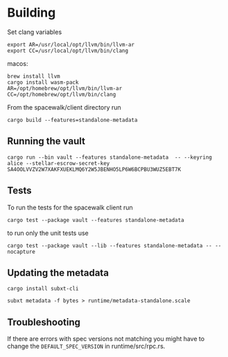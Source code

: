 # Building

Set clang variables

```
export AR=/usr/local/opt/llvm/bin/llvm-ar
export CC=/usr/local/opt/llvm/bin/clang
```

macos:
```
brew install llvm
cargo install wasm-pack
AR=/opt/homebrew/opt/llvm/bin/llvm-ar
CC=/opt/homebrew/opt/llvm/bin/clang
```

From the spacewalk/client directory run

```
cargo build --features=standalone-metadata
```

## Running the vault

```
cargo run --bin vault --features standalone-metadata  -- --keyring alice --stellar-escrow-secret-key SA4OOLVVZV2W7XAKFXUEKLMQ6Y2W5JBENHO5LP6W6BCPBU3WUZ5EBT7K
```

## Tests

To run the tests for the spacewalk client run

```
cargo test --package vault --features standalone-metadata
```

to run only the unit tests use

```
cargo test --package vault --lib --features standalone-metadata -- --nocapture
```

## Updating the metadata

```
cargo install subxt-cli

subxt metadata -f bytes > runtime/metadata-standalone.scale
```

## Troubleshooting

If there are errors with spec versions not matching you might have to change the `DEFAULT_SPEC_VERSION` in runtime/src/rpc.rs.
